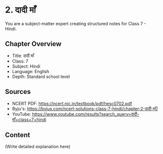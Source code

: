 # 2. दादी माँ

You are a subject-matter expert creating structured notes for Class 7 - Hindi.

## Chapter Overview
- Title: दादी माँ
- Class: 7
- Subject: Hindi
- Language: English
- Depth: Standard school level

## Sources
- NCERT PDF: https://ncert.nic.in/textbook/pdf/hesc0702.pdf
- Byju's: https://byjus.com/ncert-solutions-class-7-hindi/chapter-2-दादी-माँ/
- YouTube: https://www.youtube.com/results?search_query=दादी-माँ+class+7+hindi

## Content
(Write detailed explanation here)
